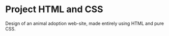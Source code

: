 # Project HTML and CSS
 Design of an animal adoption web-site, made entirely using HTML and pure CSS.
